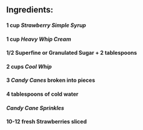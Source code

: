 ## **Ingredients:**

#### 1 cup *Strawberry Simple Syrup*

#### 1 cup *Heavy Whip Cream*

#### 1/2 Superfine or Granulated Sugar + 2 tablespoons

#### 2 cups *Cool Whip*

#### 3 *Candy Canes* broken into pieces

#### 4 tablespoons of cold water

#### *Candy Cane Sprinkles*

#### 10-12 fresh Strawberries sliced
